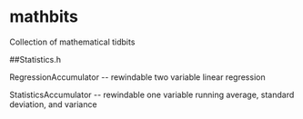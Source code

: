 # mathbits
Collection of mathematical tidbits

##Statistics.h

RegressionAccumulator -- rewindable two variable linear regression

StatisticsAccumulator -- rewindable one variable running average, standard deviation, and variance
